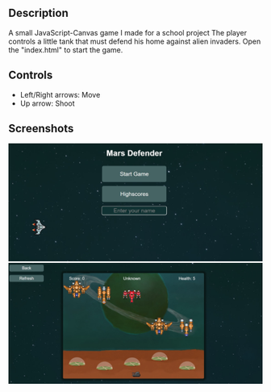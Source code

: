 ## Description
A small JavaScript-Canvas game I made for a school project
The player controls a little tank that must defend his home against alien invaders.
Open the "index.html" to start the game.

## Controls
* Left/Right arrows: Move
* Up arrow: Shoot

## Screenshots
![Screen01](https://github.com/Snowball115/MarsDefender/blob/main/Screenshots/Screen01.jpg)
![Screen01](https://github.com/Snowball115/MarsDefender/blob/main/Screenshots/Screen02.jpg)

